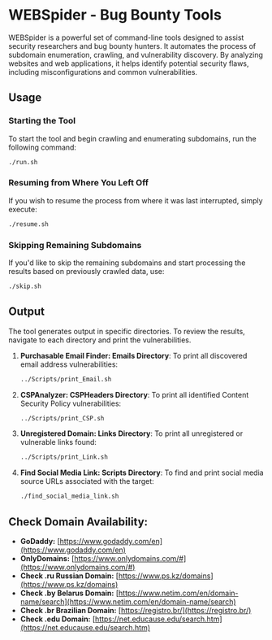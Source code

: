 # WEBSpider - Bug Bounty Tools

WEBSpider is a powerful set of command-line tools designed to assist security researchers and bug bounty hunters. It automates the process of subdomain enumeration, crawling, and vulnerability discovery. By analyzing websites and web applications, it helps identify potential security flaws, including misconfigurations and common vulnerabilities.

## Usage

### Starting the Tool
To start the tool and begin crawling and enumerating subdomains, run the following command:
```bash
./run.sh
```

### Resuming from Where You Left Off
If you wish to resume the process from where it was last interrupted, simply execute:
```bash
./resume.sh
```

### Skipping Remaining Subdomains
If you'd like to skip the remaining subdomains and start processing the results based on previously crawled data, use:
```bash
./skip.sh
```

## Output

The tool generates output in specific directories. To review the results, navigate to each directory and print the vulnerabilities.

1. **Purchasable Email Finder: Emails Directory**:
   To print all discovered email address vulnerabilities:
   ```bash
   ../Scripts/print_Email.sh
   ```

2. **CSPAnalyzer: CSPHeaders Directory**:
   To print all identified Content Security Policy vulnerabilities:
   ```bash
   ../Scripts/print_CSP.sh
   ```

3. **Unregistered Domain: Links Directory**:
   To print all unregistered or vulnerable links found:
   ```bash
   ../Scripts/print_Link.sh
   ```

4. **Find Social Media Link: Scripts Directory**:
   To find and print social media source URLs associated with the target:
   ```bash
   ./find_social_media_link.sh
   ```

## Check Domain Availability:

- **GoDaddy:** [https://www.godaddy.com/en](https://www.godaddy.com/en)
- **OnlyDomains:** [https://www.onlydomains.com/#](https://www.onlydomains.com/#)
- **Check .ru Russian Domain:** [https://www.ps.kz/domains](https://www.ps.kz/domains)
- **Check .by Belarus Domain:** [https://www.netim.com/en/domain-name/search](https://www.netim.com/en/domain-name/search)
- **Check .br Brazilian Domain:** [https://registro.br/](https://registro.br/)
- **Check .edu Domain:** [https://net.educause.edu/search.htm](https://net.educause.edu/search.htm)

